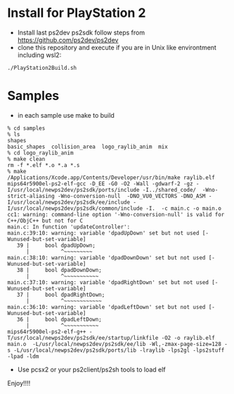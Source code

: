 # Install for PlayStation 2
- Install last ps2dev ps2sdk follow steps from https://github.com/ps2dev/ps2dev
- clone this repository and execute if you are in Unix like environtment including wsl2:
```
./PlayStation2Build.sh
```

# Samples
- in each sample use make to build
```
% cd samples
% ls
shapes
basic_shapes  collision_area  logo_raylib_anim	mix
% cd logo_raylib_anim
% make clean
rm -f *.elf *.o *.a *.s
% make
/Applications/Xcode.app/Contents/Developer/usr/bin/make raylib.elf
mips64r5900el-ps2-elf-gcc -D_EE -G0 -O2 -Wall -gdwarf-2 -gz -I/usr/local/newps2dev/ps2sdk/ports/include -I../shared_code/  -Wno-strict-aliasing -Wno-conversion-null  -DNO_VU0_VECTORS -DNO_ASM -I/usr/local/newps2dev/ps2sdk/ee/include -I/usr/local/newps2dev/ps2sdk/common/include -I.  -c main.c -o main.o
cc1: warning: command-line option '-Wno-conversion-null' is valid for C++/ObjC++ but not for C
main.c: In function 'updateController':
main.c:39:10: warning: variable 'dpadUpDown' set but not used [-Wunused-but-set-variable]
   39 |     bool dpadUpDown;
      |          ^~~~~~~~~~
main.c:38:10: warning: variable 'dpadDownDown' set but not used [-Wunused-but-set-variable]
   38 |     bool dpadDownDown;
      |          ^~~~~~~~~~~~
main.c:37:10: warning: variable 'dpadRightDown' set but not used [-Wunused-but-set-variable]
   37 |     bool dpadRightDown;
      |          ^~~~~~~~~~~~~
main.c:36:10: warning: variable 'dpadLeftDown' set but not used [-Wunused-but-set-variable]
   36 |     bool dpadLeftDown;
      |          ^~~~~~~~~~~~
mips64r5900el-ps2-elf-g++ -T/usr/local/newps2dev/ps2sdk/ee/startup/linkfile -O2 -o raylib.elf main.o  -L/usr/local/newps2dev/ps2sdk/ee/lib -Wl,-zmax-page-size=128 -s -L/usr/local/newps2dev/ps2sdk/ports/lib -lraylib -lps2gl -lps2stuff -lpad -ldm
```
- Use pcsx2 or your ps2client/ps2sh tools to load elf


Enjoy!!!!

